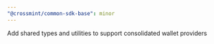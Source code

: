 ```yaml
---
"@crossmint/common-sdk-base": minor
---
```


Add shared types and utilities to support consolidated wallet providers